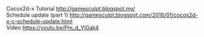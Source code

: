 Cocos2d-x Tutorial http://gamesculpt.blogspot.my/<br />
Schedule update (part 1) http://gamesculpt.blogspot.com/2016/01/cocos2d-x-c-schedule-update.html<br />
Video https://youtu.be/Pm_d_YjGak4